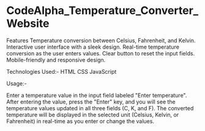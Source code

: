 # CodeAlpha_Temperature_Converter_Website
Features
Temperature conversion between Celsius, Fahrenheit, and Kelvin.
Interactive user interface with a sleek design.
Real-time temperature conversion as the user enters values.
Clear button to reset the input fields.
Mobile-friendly and responsive design.


Technologies Used:-
HTML 
CSS 
JavaScript 


Usage:-

Enter a temperature value in the input field labeled "Enter temperature".
After entering the value, press the "Enter" key, and you will see the temperature values updated in all three fields (C, K, and F).
The converted temperature will be displayed in the selected unit (Celsius, Kelvin, or Fahrenheit) in real-time as you enter or change the values.
